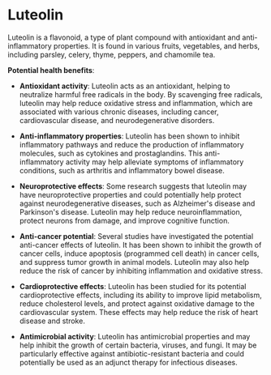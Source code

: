 [//]: # (
source: gpt-3 + jph editing
tags: herbals
)

# Luteolin

Luteolin is a flavonoid, a type of plant compound with antioxidant and anti-inflammatory properties. It is found in various fruits, vegetables, and herbs, including parsley, celery, thyme, peppers, and chamomile tea.

**Potential health benefits**:

*  **Antioxidant activity**: Luteolin acts as an antioxidant, helping to neutralize harmful free radicals in the body. By scavenging free radicals, luteolin may help reduce oxidative stress and inflammation, which are associated with various chronic diseases, including cancer, cardiovascular disease, and neurodegenerative disorders.

*  **Anti-inflammatory properties**: Luteolin has been shown to inhibit inflammatory pathways and reduce the production of inflammatory molecules, such as cytokines and prostaglandins. This anti-inflammatory activity may help alleviate symptoms of inflammatory conditions, such as arthritis and inflammatory bowel disease.

*  **Neuroprotective effects**: Some research suggests that luteolin may have neuroprotective properties and could potentially help protect against neurodegenerative diseases, such as Alzheimer's disease and Parkinson's disease. Luteolin may help reduce neuroinflammation, protect neurons from damage, and improve cognitive function.

*  **Anti-cancer potential**: Several studies have investigated the potential anti-cancer effects of luteolin. It has been shown to inhibit the growth of cancer cells, induce apoptosis (programmed cell death) in cancer cells, and suppress tumor growth in animal models. Luteolin may also help reduce the risk of cancer by inhibiting inflammation and oxidative stress.

*  **Cardioprotective effects**: Luteolin has been studied for its potential cardioprotective effects, including its ability to improve lipid metabolism, reduce cholesterol levels, and protect against oxidative damage to the cardiovascular system. These effects may help reduce the risk of heart disease and stroke.

*  **Antimicrobial activity**: Luteolin has antimicrobial properties and may help inhibit the growth of certain bacteria, viruses, and fungi. It may be particularly effective against antibiotic-resistant bacteria and could potentially be used as an adjunct therapy for infectious diseases.
